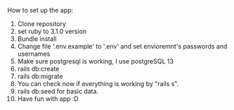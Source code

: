 How to set up the app:
  1. Clone repository
  2. set ruby to 3.1.0 version
  3. Bundle install
  4. Change file '.env.example' to '.env' and set envioremnt's passwords and usernames
  5. Make sure postgresql is working, I use postgreSQL 13
  6. rails db:create
  7. rails db:migrate
  8. You can check now if everything is working by "rails s".
  9. rails db:seed for basic data.
  10. Have fun with app :D 
